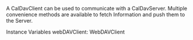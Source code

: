 A CalDavClient can be used to communicate with a CalDavServer. Multiple convenience methods are available to fetch Information and push them to the Server.

Instance Variables
	webDAVClient:		WebDAVClient